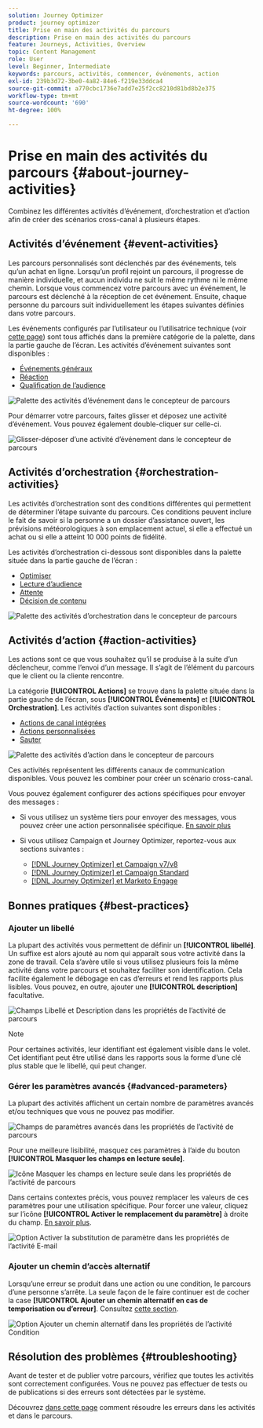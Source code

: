 ```yaml
---
solution: Journey Optimizer
product: journey optimizer
title: Prise en main des activités du parcours
description: Prise en main des activités du parcours
feature: Journeys, Activities, Overview
topic: Content Management
role: User
level: Beginner, Intermediate
keywords: parcours, activités, commencer, événements, action
exl-id: 239b3d72-3be0-4a82-84e6-f219e33ddca4
source-git-commit: a770cbc1736e7add7e25f2cc8210d81bd8b2e375
workflow-type: tm+mt
source-wordcount: '690'
ht-degree: 100%

---
```


# Prise en main des activités du parcours {#about-journey-activities}

Combinez les différentes activités d’événement, d’orchestration et d’action afin de créer des scénarios cross-canal à plusieurs étapes.

## Activités d’événement {#event-activities}

Les parcours personnalisés sont déclenchés par des événements, tels qu’un achat en ligne. Lorsqu’un profil rejoint un parcours, il progresse de manière individuelle, et aucun individu ne suit le même rythme ni le même chemin. Lorsque vous commencez votre parcours avec un événement, le parcours est déclenché à la réception de cet événement. Ensuite, chaque personne du parcours suit individuellement les étapes suivantes définies dans votre parcours.

Les événements configurés par l’utilisateur ou l’utilisatrice technique (voir [cette page](../event/about-events.md)) sont tous affichés dans la première catégorie de la palette, dans la partie gauche de l’écran. Les activités d’événement suivantes sont disponibles :

* [Événements généraux](../building-journeys/general-events.md)
* [Réaction](../building-journeys/reaction-events.md)
* [Qualification de l’audience](../building-journeys/audience-qualification-events.md)

![Palette des activités d’événement dans le concepteur de parcours](assets/journey43.png)

Pour démarrer votre parcours, faites glisser et déposez une activité d’événement. Vous pouvez également double-cliquer sur celle-ci.

![Glisser-déposer d’une activité d’événement dans le concepteur de parcours](assets/journey44.png)

## Activités d’orchestration {#orchestration-activities}

Les activités d’orchestration sont des conditions différentes qui permettent de déterminer l’étape suivante du parcours. Ces conditions peuvent inclure le fait de savoir si la personne a un dossier d’assistance ouvert, les prévisions météorologiques à son emplacement actuel, si elle a effectué un achat ou si elle a atteint 10 000 points de fidélité.

Les activités d’orchestration ci-dessous sont disponibles dans la palette située dans la partie gauche de l’écran :

* [Optimiser](optimize.md)
* [Lecture d’audience](read-audience.md)
* [Attente](wait-activity.md)
* [Décision de contenu](content-decision.md)

![Palette des activités d’orchestration dans le concepteur de parcours](assets/journey-orchestration-activities.png)

## Activités d’action {#action-activities}

Les actions sont ce que vous souhaitez qu’il se produise à la suite d’un déclencheur, comme l’envoi d’un message. Il s’agit de l’élément du parcours que le client ou la cliente rencontre.

La catégorie **[!UICONTROL Actions]** se trouve dans la palette située dans la partie gauche de l’écran, sous **[!UICONTROL Événements]** et **[!UICONTROL Orchestration]**. Les activités d’action suivantes sont disponibles :

* [Actions de canal intégrées](../building-journeys/journeys-message.md)
* [Actions personnalisées](../building-journeys/using-custom-actions.md)
* [Sauter](../building-journeys/jump.md)

![Palette des activités d’action dans le concepteur de parcours](assets/journey58.png)

Ces activités représentent les différents canaux de communication disponibles. Vous pouvez les combiner pour créer un scénario cross-canal.

Vous pouvez également configurer des actions spécifiques pour envoyer des messages :

* Si vous utilisez un système tiers pour envoyer des messages, vous pouvez créer une action personnalisée spécifique. [En savoir plus](../action/action.md)

* Si vous utilisez Campaign et Journey Optimizer, reportez-vous aux sections suivantes :

   * [[!DNL Journey Optimizer] et Campaign v7/v8](../action/acc-action.md)
   * [[!DNL Journey Optimizer] et Campaign Standard](../action/acs-action.md)
   * [[!DNL Journey Optimizer] et Marketo Engage](../action/marketo-engage.md)

## Bonnes pratiques {#best-practices}

### Ajouter un libellé

La plupart des activités vous permettent de définir un **[!UICONTROL libellé]**. Un suffixe est alors ajouté au nom qui apparaît sous votre activité dans la zone de travail. Cela s’avère utile si vous utilisez plusieurs fois la même activité dans votre parcours et souhaitez faciliter son identification. Cela facilite également le débogage en cas d’erreurs et rend les rapports plus lisibles. Vous pouvez, en outre, ajouter une **[!UICONTROL description]** facultative.

![Champs Libellé et Description dans les propriétés de l’activité de parcours](assets/journey-action-label.png)

>[!NOTE]
>
>Pour certaines activités, leur identifiant est également visible dans le volet. Cet identifiant peut être utilisé dans les rapports sous la forme d’une clé plus stable que le libellé, qui peut changer.

### Gérer les paramètres avancés {#advanced-parameters}

La plupart des activités affichent un certain nombre de paramètres avancés et/ou techniques que vous ne pouvez pas modifier.

![Champs de paramètres avancés dans les propriétés de l’activité de parcours](assets/journey-advanced-parameters.png)

Pour une meilleure lisibilité, masquez ces paramètres à l’aide du bouton **[!UICONTROL Masquer les champs en lecture seule]**.

![Icône Masquer les champs en lecture seule dans les propriétés de l’activité de parcours](assets/journey-hide-read-only-fields.png)

Dans certains contextes précis, vous pouvez remplacer les valeurs de ces paramètres pour une utilisation spécifique. Pour forcer une valeur, cliquez sur l’icône **[!UICONTROL Activer le remplacement du paramètre]** à droite du champ. [En savoir plus](../configuration/primary-email-addresses.md#journey-parameters).

![Option Activer la substitution de paramètre dans les propriétés de l’activité E-mail](assets/journey-enable-parameter-override.png)

### Ajouter un chemin d’accès alternatif

Lorsqu’une erreur se produit dans une action ou une condition, le parcours d’une personne s’arrête. La seule façon de le faire continuer est de cocher la case **[!UICONTROL Ajouter un chemin alternatif en cas de temporisation ou d’erreur]**. Consultez [cette section](../building-journeys/using-the-journey-designer.md#paths).

![Option Ajouter un chemin alternatif dans les propriétés de l’activité Condition](assets/journey42.png)

## Résolution des problèmes {#troubleshooting}

Avant de tester et de publier votre parcours, vérifiez que toutes les activités sont correctement configurées. Vous ne pouvez pas effectuer de tests ou de publications si des erreurs sont détectées par le système.

Découvrez [dans cette page](troubleshooting.md) comment résoudre les erreurs dans les activités et dans le parcours.
